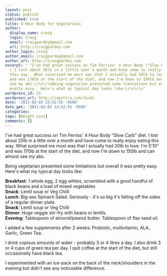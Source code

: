 ```yaml
---
layout: post
status: publish
published: true
title: 4 Hour Body for Vegetarians
author:
  display_name: craig
  login: craig
  email: craigpardey@gmail.com
  url: http://craigpardey.com
author_login: craig
author_email: craigpardey@gmail.com
author_url: http://craigpardey.com
excerpt: ! "I've had great success on Tim Ferriss' 4 Hour Body \"Slow Carb\" diet.
  \ I lost about 20lb in a little over a month and have come to really enjoy eating
  this way.  What surprised me most was that I actually had 20lb to lose.  I'm 5'10\"
  and was 170lb at the start of the diet, and now I'm down to 150lb and can almost
  see my abs.\r\n\r\nBeing vegetarian presented some limitations but overall it was
  pretty easy.  Here's what my typical day looks like:\r\n\r\n"
wordpress_id: 51
wordpress_url: http://capultra.com/?p=51
date: '2011-03-03 23:52:55 -0500'
date_gmt: '2011-03-03 23:52:55 -0500'
categories:
tags: [Weight Loss]
comments: []
---
```


I've had great success on Tim Ferriss' 4 Hour Body "Slow Carb" diet. I lost
about 20lb in a little over a month and have come to really enjoy eating this
way. What surprised me most was that I actually had 20lb to lose. I'm 5'10"
and was 170lb at the start of the diet, and now I'm down to 150lb and can
almost see my abs.

Being vegetarian presented some limitations but overall it was pretty easy.
Here's what my typical day looks like:

**Breakfast**: 1 whole egg, 2 egg whites, scrambled with a good handful of black beans and a load of mixed vegetables  
**Snack**: Lentil soup or Veg Chilli  
**Lunch**: Big-ass Spinach Salad. Seriously - it's so big it's falling off the sides of a regular dinner plate.  
**Snack**: Lentil soup or Veg Chilli  
**Dinner**: Huge veggie stir-fry with beans or lentils.  
**Evening**: Tablespoon of almond/peanut butter. Tablespoon of flax seed oil.

I added a few supplements after 2 weeks: Probiotic, multivitamin, ALA, Garlic,
Green Tea.

I drink copious amounts of water - probably 3 or 4 litres a day. I also drink
3 or 4 cups of green tea per day. I quit coffee at the start of the diet, but
still occasionally have black tea.

I experimented with an ice-pack on the back of the neck/shoulders in the
evening but didn't see any noticeable difference.

